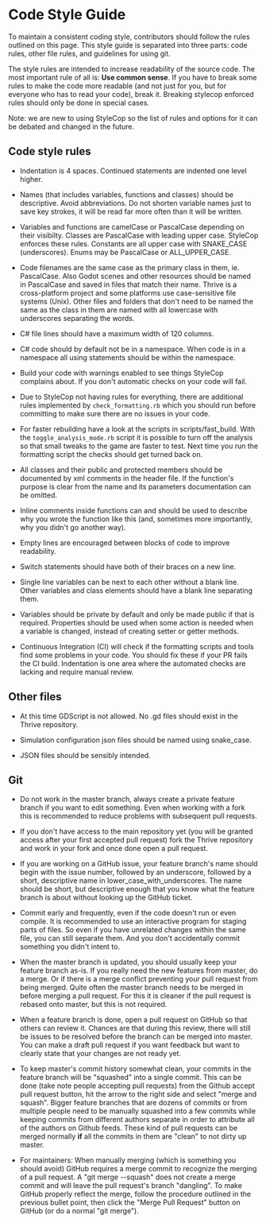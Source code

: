 Code Style Guide
================

To maintain a consistent coding style, contributors should follow the
rules outlined on this page. This style guide is separated into three
parts: code rules, other file rules, and guidelines for using git.

The style rules are intended to increase readability of the source
code. The most important rule of all is: **Use common sense**. If you
have to break some rules to make the code more readable (and not just
for you, but for everyone who has to read your code), break
it. Breaking stylecop enforced rules should only be done in special
cases.

Note: we are new to using StyleCop so the list of rules and options
for it can be debated and changed in the future.

Code style rules
----------------

- Indentation is 4 spaces. Continued statements are indented one level
  higher.

- Names (that includes variables, functions and classes) should be
  descriptive.  Avoid abbreviations. Do not shorten variable names
  just to save key strokes, it will be read far more often than it
  will be written.

- Variables and functions are camelCase or PascalCase depending on
  their visibilty. Classes are PascalCase with leading upper
  case. StyleCop enforces these rules. Constants are all upper case
  with SNAKE_CASE (underscores). Enums may be PascalCase or
  ALL_UPPER_CASE.

- Code filenames are the same case as the primary class in them,
  ie. PascalCase. Also Godot scenes and other resources should be
  named in PascalCase and saved in files that match their name. Thrive
  is a cross-platform project and some platforms use case-sensitive
  file systems (Unix). Other files and folders that don't need to be
  named the same as the class in them are named with all lowercase
  with underscores separating the words.

- C# file lines should have a maximum width of 120 columns.

- C# code should by default not be in a namespace. When code is in a
  namespace all using statements should be within the namespace.

- Build your code with warnings enabled to see things StyleCop
  complains about. If you don't automatic checks on your code will
  fail.
  
- Due to StyleCop not having rules for everything, there are
  additional rules implemented by `check_formatting.rb` which you
  should run before committing to make sure there are no issues in
  your code.

- For faster rebuilding have a look at the scripts in
  scripts/fast_build. With the `toggle_analysis_mode.rb` script it is
  possible to turn off the analysis so that small tweaks to the game
  are faster to test. Next time you run the formatting script the
  checks should get turned back on.

- All classes and their public and protected members should be documented by
  xml comments in the header file. If the function's purpose is clear
  from the name and its parameters documentation can be omitted.

- Inline comments inside functions can and should be used to describe why
  you wrote the function like this (and, sometimes more importantly, why you
  didn't go another way).

- Empty lines are encouraged between blocks of code to improve readability.

- Switch statements should have both of their braces on a new line.

- Single line variables can be next to each other without a blank
  line. Other variables and class elements should have a blank line
  separating them.

- Variables should be private by default and only be made public if
  that is required. Properties should be used when some action is
  needed when a variable is changed, instead of creating setter or
  getter methods.

- Continuous Integration (CI) will check if the formatting scripts and
  tools find some problems in your code. You should fix these if your
  PR fails the CI build. Indentation is one area where the automated
  checks are lacking and require manual review.

Other files
-----------

- At this time GDScript is not allowed. No .gd files should exist in
  the Thrive repository.
  
- Simulation configuration json files should be named using snake_case.

- JSON files should be sensibly intended.

Git
---

- Do not work in the master branch, always create a private feature
  branch if you want to edit something. Even when working with a fork
  this is recommended to reduce problems with subsequent pull
  requests.

- If you don't have access to the main repository yet (you will be
  granted access after your first accepted pull request) fork the
  Thrive repository and work in your fork and once done open a pull
  request.

- If you are working on a GitHub issue, your feature branch's name should
  begin with the issue number, followed by an underscore, followed by a
  short, descriptive name in lower_case_with_underscores. The name should
  be short, but descriptive enough that you know what the feature branch is
  about without looking up the GitHub ticket.

- Commit early and frequently, even if the code doesn't run or even
  compile. It is recommended to use an interactive program for staging
  parts of files. So even if you have unrelated changes within the
  same file, you can still separate them. And you don't accidentally
  commit something you didn't intent to.

- When the master branch is updated, you should usually keep your
  feature branch as-is. If you really need the new features from
  master, do a merge. Or if there is a merge conflict preventing your
  pull request from being merged. Quite often the master branch needs
  to be merged in before merging a pull request. For this it is
  cleaner if the pull request is rebased onto master, but this is not
  required.

- When a feature branch is done, open a pull request on GitHub so that
  others can review it. Chances are that during this review, there
  will still be issues to be resolved before the branch can be merged
  into master. You can make a draft pull request if you want feedback
  but want to clearly state that your changes are not ready yet.

- To keep master's commit history somewhat clean, your commits in the
  feature branch will be "squashed" into a single commit. This can be
  done (take note people accepting pull requests) from the Github
  accept pull request button, hit the arrow to the right side and
  select "merge and squash". Bigger feature branches that are dozens
  of commits or from multiple people need to be manually squashed into
  a few commits while keeping commits from different authors separate
  in order to attribute all of the authors on Github feeds. These kind
  of pull requests can be merged normally **if** all the commits in them
  are "clean" to not dirty up master.

- For maintainers: When manually merging (which is something you
  should avoid) GitHub requires a merge commit to recognize the
  merging of a pull request. A "git merge --squash" does not create a
  merge commit and will leave the pull request's branch "dangling". To
  make GitHub properly reflect the merge, follow the procedure
  outlined in the previous bullet point, then click the "Merge Pull
  Request" button on GitHub (or do a normal "git merge").

